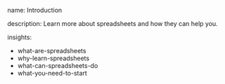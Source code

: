 name: Introduction

description: Learn more about spreadsheets and how they can help you.

insights:
  - what-are-spreadsheets
  - why-learn-spreadsheets
  - what-can-spreadsheets-do
  - what-you-need-to-start